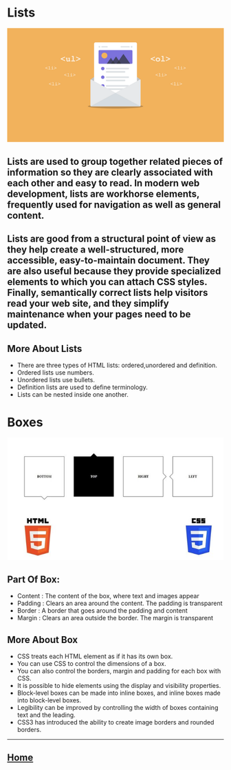 # Lists 

![Image](list.png)

## Lists are used to group together related pieces of information so they are clearly associated with each other and easy to read. In modern web development, lists are workhorse elements, frequently used for navigation as well as general content.

 ## Lists are good from a structural point of view as they help create a well-structured, more accessible, easy-to-maintain document. They are also useful because they provide specialized elements to which you can attach CSS styles. Finally, semantically correct lists help visitors read your web site, and they simplify maintenance when your pages need to be updated.


## More About Lists 
 - There are three types of HTML lists: ordered,unordered and definition.
 - Ordered lists use numbers.
 - Unordered lists use bullets.
 - Definition lists are used to define terminology.
 - Lists can be nested inside one another.





# Boxes 
![Image](box.jpg)

## Part Of Box:
 - Content : The content of the box, where text and images appear
 - Padding : Clears an area around the content. The padding is transparent
 - Border : A border that goes around the padding and content
 - Margin : Clears an area outside the border. The margin is transparent

## More About Box 
 - CSS treats each HTML element as if it has its own box.
 - You can use CSS to control the dimensions of a box.
 - You can also control the borders, margin and padding for each box with CSS.
 - It is possible to hide elements using the display and visibility properties.
 - Block-level boxes can be made into inline boxes, and inline boxes made into block-level boxes.
 - Legibility can be improved by controlling the width of boxes containing text and the leading.
 - CSS3 has introduced the ability to create image borders and rounded borders.

*****************************************************************

## [ Home ](https://reem-alqurm.github.io/ReadingNotes/)
